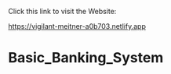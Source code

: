Click this link to visit the Website:

https://vigilant-meitner-a0b703.netlify.app

# Basic_Banking_System
